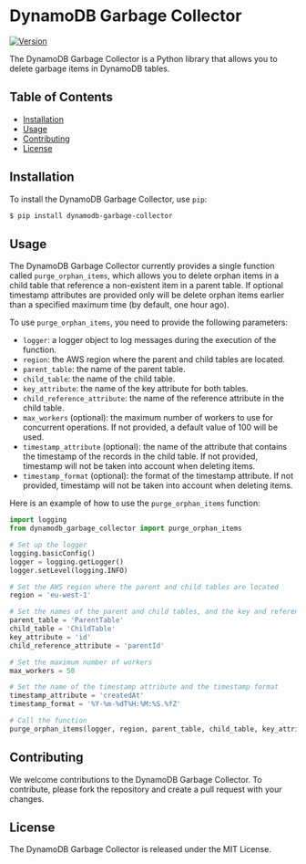 # DynamoDB Garbage Collector

[![Version](https://img.shields.io/badge/version-0.0.0-blue.svg)](https://shields.io/)

The DynamoDB Garbage Collector is a Python library that allows you to delete garbage items in DynamoDB tables.

## Table of Contents

- [Installation](#installation)
- [Usage](#usage)
- [Contributing](#contributing)
- [License](#license)

## Installation

To install the DynamoDB Garbage Collector, use `pip`:

```bash
$ pip install dynamodb-garbage-collector
```

## Usage

The DynamoDB Garbage Collector currently provides a single function called `purge_orphan_items`, which allows you to delete orphan items in a child table that reference a non-existent item in a parent table. If optional timestamp attributes are provided only will be delete orphan items earlier than a specified maximum time (by default, one hour ago).

To use `purge_orphan_items`, you need to provide the following parameters:

- `logger`: a logger object to log messages during the execution of the function.
- `region`: the AWS region where the parent and child tables are located.
- `parent_table`: the name of the parent table.
- `child_table`: the name of the child table.
- `key_attribute`: the name of the key attribute for both tables.
- `child_reference_attribute`: the name of the reference attribute in the child table.
- `max_workers` (optional): the maximum number of workers to use for concurrent operations. If not provided, a default value of 100 will be used.
- `timestamp_attribute` (optional): the name of the attribute that contains the timestamp of the records in the child table. If not provided, timestamp will not be taken into account when deleting items.
- `timestamp_format` (optional): the format of the timestamp attribute. If not provided, timestamp will not be taken into account when deleting items.

Here is an example of how to use the `purge_orphan_items` function:

```python
import logging
from dynamodb_garbage_collector import purge_orphan_items

# Set up the logger
logging.basicConfig()
logger = logging.getLogger()
logger.setLevel(logging.INFO)

# Set the AWS region where the parent and child tables are located
region = 'eu-west-1'

# Set the names of the parent and child tables, and the key and reference attributes
parent_table = 'ParentTable'
child_table = 'ChildTable'
key_attribute = 'id'
child_reference_attribute = 'parentId'

# Set the maximum number of workers
max_workers = 50

# Set the name of the timestamp attribute and the timestamp format
timestamp_attribute = 'createdAt'
timestamp_format = '%Y-%m-%dT%H:%M:%S.%fZ'

# Call the function
purge_orphan_items(logger, region, parent_table, child_table, key_attribute, child_reference_attribute, max_workers, timestamp_attribute, timestamp_format)
```

## Contributing

We welcome contributions to the DynamoDB Garbage Collector. To contribute, please fork the repository and create a pull request with your changes.

## License

The DynamoDB Garbage Collector is released under the MIT License.
